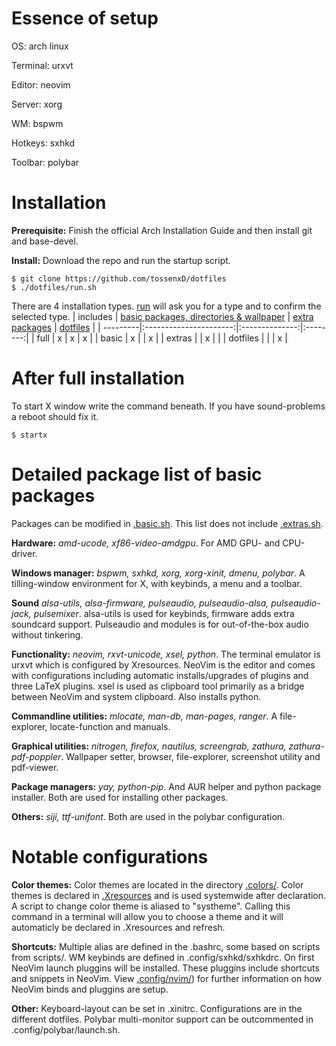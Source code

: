 # Essence of setup
OS:        arch linux

Terminal:  urxvt

Editor:    neovim

Server:    xorg

WM:        bspwm

Hotkeys:   sxhkd

Toolbar:   polybar

# Installation
**Prerequisite:** Finish the official Arch Installation Guide and then install git and base-devel.

**Install:** Download the repo and run the startup script.
```
$ git clone https://github.com/tossenxD/dotfiles
$ ./dotfiles/run.sh
```
There are 4 installation types. [run](https://github.com/tossenxD/dotfiles/blob/main/run.sh) will ask you for a type and to confirm the selected type.
| includes | [basic packages, directories & wallpaper](https://github.com/tossenxD/dotfiles/blob/main/.basic.sh) | [extra packages](https://github.com/tossenxD/dotfiles/blob/main/.extras.sh) | [dotfiles](https://github.com/tossenxD/dotfiles/blob/main/.dotfiles.sh) |
| ---------|:----------------------:|:--------------:|:--------:|
| full     | x                      | x              | x        |
| basic    | x                      |                | x        |
| extras   |                        | x              |          |
| dotfiles |                        |                | x        |


# After full installation
To start X window write the command beneath. If you have sound-problems a reboot should fix it.
```
$ startx
```

# Detailed package list of basic packages
Packages can be modified in [.basic.sh](https://github.com/tossenxD/dotfiles/blob/main/.basic.sh). This list does not include [.extras.sh](https://github.com/tossenxD/dotfiles/blob/main/.extras.sh).

**Hardware:** *amd-ucode, xf86-video-amdgpu*. For AMD GPU- and CPU-driver.

**Windows manager:** *bspwm, sxhkd, xorg, xorg-xinit, dmenu, polybar*. A tilling-window environment for X, with keybinds, a menu and a toolbar.

**Sound** *alsa-utils, alsa-firmware, pulseaudio, pulseaudio-alsa, pulseaudio-jack, pulsemixer*. alsa-utils is used for keybinds, firmware adds extra soundcard support. Pulseaudio and modules is for out-of-the-box audio without tinkering.

**Functionality:** *neovim, rxvt-unicode, xsel, python*. The terminal emulator is urxvt which is configured by Xresources. NeoVim is the editor and comes with configurations including automatic installs/upgrades of plugins and three LaTeX plugins. xsel is used as clipboard tool primarily as a bridge between NeoVim and system clipboard. Also installs python.

**Commandline utilities:** *mlocate, man-db, man-pages, ranger*. A file-explorer, locate-function and manuals.

**Graphical utilities:** *nitrogen, firefox, nautilus, screengrab, zathura, zathura-pdf-poppler*. Wallpaper setter, browser, file-explorer, screenshot utility and pdf-viewer.

**Package managers:** *yay, python-pip*. And AUR helper and python package installer. Both are used for installing other packages.

**Others:** *siji, ttf-unifont*. Both are used in the polybar configuration.

# Notable configurations
**Color themes:** Color themes are located in the directory [.colors/](https://github.com/tossenxD/dotfiles/blob/main/.colors/). Color themes is declared in [.Xresources](https://github.com/tossenxD/dotfiles/blob/main/.Xresources) and is used systemwide after declaration. A script to change color theme is aliased to "systheme". Calling this command in a terminal will allow you to choose a theme and it will automaticly be declared in .Xresources and refresh.

**Shortcuts:** Multiple alias are defined in the .bashrc, some based on scripts from scripts/. WM keybinds are defined in .config/sxhkd/sxhkdrc. On first NeoVim launch pluggins will be installed. These pluggins include shortcuts and snippets in NeoVim. View [.config/nvim/](https://github.com/tossenxD/dotfiles/blob/main/.config/nvim/)) for further information on how NeoVim binds and pluggins are setup.

**Other:** Keyboard-layout can be set in .xinitrc. Configurations are in the different dotfiles. Polybar multi-monitor support can be outcommented in .config/polybar/launch.sh.
